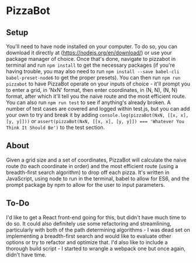 # PizzaBot
## Setup
You'll need to have node installed on your computer. To do so, you can download it directly at (https://nodejs.org/en/download/) or use your package manager of choice. Once that's done, navigate to pizzabot in terminal and run `npm install` to get the necessary packages (if you're having trouble, you may also need to run `npm install --save babel-cli babel-preset-node6` to get the proper presets). You can then run `npm run pizzabot` to have PizzaBot operate on your inputs of choice - it'll prompt you to enter a grid, in 'NxN' format, then enter coordinates, in (N, N), (N, N) format, after which it'll tell you the naive route and the most efficient route.
You can also run `npm run test` to see if anything's already broken. A number of test cases are covered and logged within test.js, but you can add your own to try and break it by adding `console.log(pizzaBot(NxN, [[x, x], [y, y]]))` or `assert(pizzaBot(NxN, [[x, x], [y, y]]) === 'Whatever You Think It Should Be')` to the test section. 

## About
Given a grid size and a set of coordinates, PizzaBot will calculate the naive route (to each coordinate in order) and the most efficient route (using a breadth-first search algorithm) to drop off each pizza. It's written in JavaScript, using node to run in the terminal, babel to allow for ES6, and the prompt package by npm to allow for the user to input parameters.

## To-Do
I'd like to get a React front-end going for this, but didn't have much time to do so. It could also definitely use some refactoring and streamlining, particularly with both of the path determining algorithms - I was dead set on implementing a breadth-first search and would like to evaluate other options or try to refactor and optimize that. I'd also like to include a thorough build script - I started to wrangle a webpack one but once again, didn't have time.